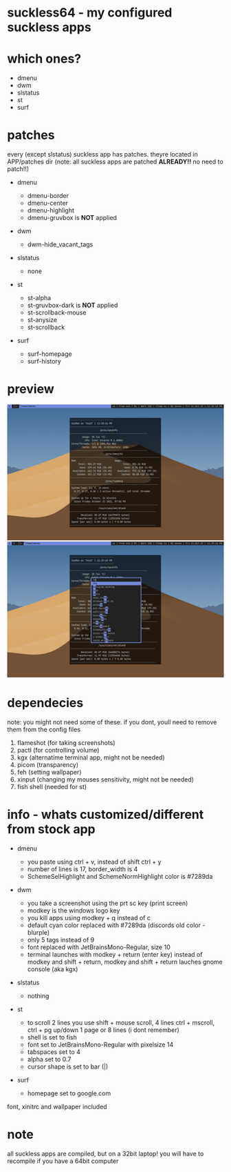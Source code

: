 # suckless64 - my configured suckless apps

# which ones?
- dmenu
- dwm
- slstatus
- st
- surf

# patches
every (except slstatus) suckless app has patches. theyre located in APP/patches dir (note: all suckless apps are patched **ALREADY!!** no need to patch!!)

- dmenu
  - dmenu-border
  - dmenu-center
  - dmenu-highlight
  - dmenu-gruvbox is __**NOT**__ applied
  
- dwm
  - dwm-hide_vacant_tags
  
- slstatus
  - none
  
- st
  - st-alpha
  - st-gruvbox-dark is __**NOT**__ applied
  - st-scrollback-mouse
  - st-anysize
  - st-scrollback
  
- surf
  - surf-homepage
  - surf-history
  
# preview
![dwm desktop, with st, and slstatus visible](pre/dwm_st_slstatus_preview.png)
![dmenu preview](pre/dmenu_preview.png)

# dependecies
note: you might not need some of these. if you dont, youll need to remove them from the config files

1. flameshot (for taking screenshots)
2. pactl (for controlling volume)
3. kgx (alternatime terminal app, might not be needed)
4. picom (transparency)
5. feh (setting wallpaper)
6. xinput (changing my mouses sensitivity, might not be needed)
7. fish shell (needed for st)

# info - whats customized/different from stock app
- dmenu
  - you paste using ctrl + v, instead of shift ctrl + y
  - number of lines is 17, border_width is 4
  - SchemeSelHighlight and SchemeNormHighlight color is #7289da

- dwm
  - you take a screenshot using the prt sc key (print screen)
  - modkey is the windows logo key
  - you kill apps using modkey + q instead of c
  - default cyan color replaced with #7289da (discords old color - blurple)
  - only 5 tags instead of 9
  - font replaced with JetBrainsMono-Regular, size 10
  - terminal launches with modkey + return (enter key) instead of modkey and shift + return, modkey and shift + return lauches gnome console (aka kgx)
  
- slstatus
  - nothing
  
- st
  - to scroll 2 lines you use shift + mouse scroll, 4 lines ctrl + mscroll, ctrl + pg up/down 1 page or 8 lines (i dont remember)
  - shell is set to fish
  - font set to JetBrainsMono-Regular with pixelsize 14
  - tabspaces set to 4
  - alpha set to 0.7
  - cursor shape is set to bar (|)
  
- surf
  - homepage set to google.com
  
font, xinitrc and wallpaper included
  
# note
all suckless apps are compiled, but on a 32bit laptop! you will have to recompile if you have a 64bit computer
